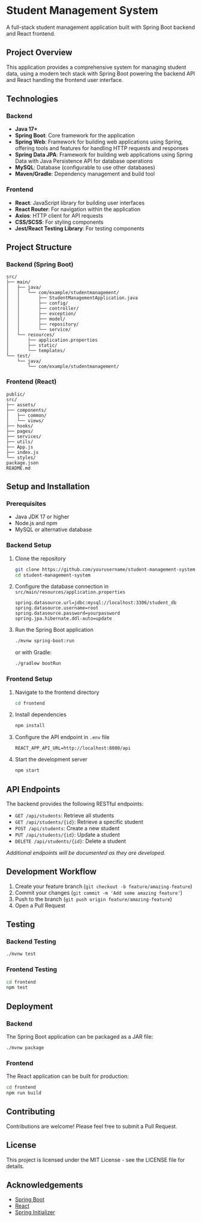 # Student Management System

A full-stack student management application built with Spring Boot backend and React frontend.

## Project Overview

This application provides a comprehensive system for managing student data, using a modern tech stack with Spring Boot powering the backend API and React handling the frontend user interface.

## Technologies

### Backend
- **Java 17+**
- **Spring Boot**: Core framework for the application
- **Spring Web**: Framework for building web applications using Spring, offering tools and features for handling HTTP requests and responses
- **Spring Data JPA**: Framework for building web applications using Spring Data with Java Persistence API for database operations
- **MySQL**: Database (configurable to use other databases)
- **Maven/Gradle**: Dependency management and build tool

### Frontend
- **React**: JavaScript library for building user interfaces
- **React Router**: For navigation within the application
- **Axios**: HTTP client for API requests
- **CSS/SCSS**: For styling components
- **Jest/React Testing Library**: For testing components

## Project Structure

### Backend (Spring Boot)

```
src/
├── main/
│   ├── java/
│   │   └── com/example/studentmanagement/
│   │       ├── StudentManagementApplication.java
│   │       ├── config/
│   │       ├── controller/
│   │       ├── exception/
│   │       ├── model/
│   │       ├── repository/
│   │       └── service/
│   └── resources/
│       ├── application.properties
│       ├── static/
│       └── templates/
└── test/
    └── java/
        └── com/example/studentmanagement/
```

### Frontend (React)

```
public/
src/
├── assets/
├── components/
│   ├── common/
│   └── views/
├── hooks/
├── pages/
├── services/
├── utils/
├── App.js
├── index.js
└── styles/
package.json
README.md
```

## Setup and Installation

### Prerequisites
- Java JDK 17 or higher
- Node.js and npm
- MySQL or alternative database

### Backend Setup
1. Clone the repository
   ```bash
   git clone https://github.com/yourusername/student-management-system.git
   cd student-management-system
   ```

2. Configure the database connection in `src/main/resources/application.properties`
   ```properties
   spring.datasource.url=jdbc:mysql://localhost:3306/student_db
   spring.datasource.username=root
   spring.datasource.password=yourpassword
   spring.jpa.hibernate.ddl-auto=update
   ```

3. Run the Spring Boot application
   ```bash
   ./mvnw spring-boot:run
   ```
   or with Gradle:
   ```bash
   ./gradlew bootRun
   ```

### Frontend Setup
1. Navigate to the frontend directory
   ```bash
   cd frontend
   ```

2. Install dependencies
   ```bash
   npm install
   ```

3. Configure the API endpoint in `.env` file
   ```
   REACT_APP_API_URL=http://localhost:8080/api
   ```

4. Start the development server
   ```bash
   npm start
   ```

## API Endpoints

The backend provides the following RESTful endpoints:

- `GET /api/students`: Retrieve all students
- `GET /api/students/{id}`: Retrieve a specific student
- `POST /api/students`: Create a new student
- `PUT /api/students/{id}`: Update a student
- `DELETE /api/students/{id}`: Delete a student

*Additional endpoints will be documented as they are developed.*

## Development Workflow

1. Create your feature branch (`git checkout -b feature/amazing-feature`)
2. Commit your changes (`git commit -m 'Add some amazing feature'`)
3. Push to the branch (`git push origin feature/amazing-feature`)
4. Open a Pull Request

## Testing

### Backend Testing
```bash
./mvnw test
```

### Frontend Testing
```bash
cd frontend
npm test
```

## Deployment

### Backend
The Spring Boot application can be packaged as a JAR file:
```bash
./mvnw package
```

### Frontend
The React application can be built for production:
```bash
cd frontend
npm run build
```

## Contributing

Contributions are welcome! Please feel free to submit a Pull Request.

## License

This project is licensed under the MIT License - see the LICENSE file for details.

## Acknowledgements

- [Spring Boot](https://spring.io/projects/spring-boot)
- [React](https://reactjs.org/)
- [Spring Initializer](https://start.spring.io/)
